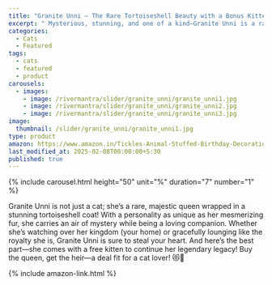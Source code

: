 ```yaml
---
title: "Granite Unni – The Rare Tortoiseshell Beauty with a Bonus Kitten!"
excerpt: " Mysterious, stunning, and one of a kind—Granite Unni is a rare tortoiseshell queen who comes with a free kitten to keep the legacy going! 😻"
categories:
  - Cats
  - Featured
tags:
  - cats
  - featured
  - product
carousels:
  - images: 
    - image: /rivermantra/slider/granite_unni/granite_unni1.jpg
    - image: /rivermantra/slider/granite_unni/granite_unni2.jpg
    - image: /rivermantra/slider/granite_unni/granite_unni3.jpg
image:
  thumbnail: /slider/granite_unni/granite_unni1.jpg
type: product
amazon: https://www.amazon.in/Tickles-Animal-Stuffed-Birthday-Decorations/dp/B08RB516HN
last_modified_at: 2025-02-08T00:00:00+5:30
published: true
---
```


{% include carousel.html height="50" unit="%" duration="7" number="1" %}

Granite Unni is not just a cat; she’s a rare, majestic queen wrapped in a stunning tortoiseshell coat! With a personality as unique as her mesmerizing fur, she carries an air of mystery while being a loving companion. Whether she’s watching over her kingdom (your home) or gracefully lounging like the royalty she is, Granite Unni is sure to steal your heart. And here’s the best part—she comes with a free kitten to continue her legendary legacy! Buy the queen, get the heir—a deal fit for a cat lover! 😻👑

 {% include amazon-link.html %}